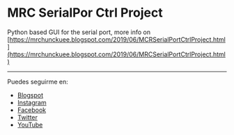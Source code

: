 # MRC SerialPor Ctrl Project

Python based GUI for the serial port, more info on [https://mrchunckuee.blogspot.com/2019/06/MCRSerialPortCtrlProject.html](https://mrchunckuee.blogspot.com/2019/06/MRCSerialPortCtrlProject.html)

***
Puedes seguirme en:
- [Blogspot](http://mrchunckuee.blogspot.com)
- [Instagram](https://www.instagram.com/mrchunckuee_electronics/)
- [Facebook](https://www.facebook.com/MrChunckueeElectronics)
- [Twitter](https://twitter.com/MrChunckuee)
- [YouTube](https://www.youtube.com/@MrChunckueeElectronics)
